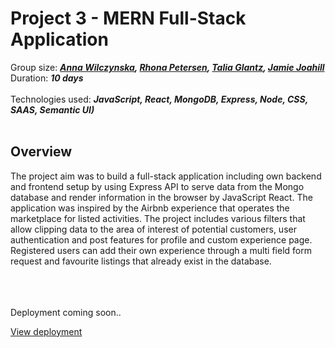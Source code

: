 # Project 3 - MERN Full-Stack Application

Group size: ***[Anna Wilczynska](https://github.com/anwilcz), [Rhona Petersen](https:///github.com/rhonabpetersen), [Talia Glantz](https:///github.com/taliaglantz), [Jamie Joahill](https:///github.com/JamieJoahill)*** 
</br>
Duration: ***10 days***
</br>
</br>
Technologies used: ***JavaScript, React, MongoDB, Express, Node, CSS, SAAS, Semantic UI)***
</br>
</br>


## Overview

The project aim was to build a full-stack application including own backend and frontend setup by using Express API to serve data from the Mongo database and render information in the browser by JavaScript React. The application was inspired by the Airbnb experience that operates the marketplace for listed activities. The project includes various filters that allow clipping data to the area of interest of potential customers, user authentication and post features for profile and custom experience page. Registered users can add their own experience through a multi field form request and favourite listings that already exist in the database.




</br>
</br>
</br>
Deployment coming soon.. 

[ View deployment ](https://airbnb-experience.herokuapp.com/)

</br>
</br>
